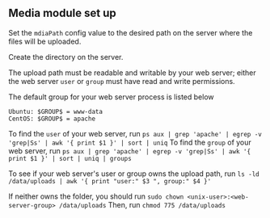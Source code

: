 ## Media module set up 

Set the `mdiaPath` config value to the desired path on the server where the files 
will be uploaded.

Create the directory on the server.

The upload path must be readable and writable by your web server; 
either the web server `user` or `group` must have read and write permissions.

The default group for your web server process is listed below
```
Ubuntu: $GROUP$ = www-data
CentOS: $GROUP$ = apache
```

To find the `user` of your web server, run 
`ps aux | grep 'apache' | egrep -v 'grep|Ss' | awk '{ print $1 }' | sort | uniq`
To find the `group` of your web server, run 
`ps aux | grep 'apache' | egrep -v 'grep|Ss' | awk '{ print $1 }' | sort | uniq | groups`

To see if your web server's user or group owns the upload path, run 
`ls -ld /data/uploads | awk '{ print "user:" $3 ", group:" $4 }'`

If neither owns the folder, you should run 
`sudo chown <unix-user>:<web-server-group> /data/uploads`
Then, run `chmod 775 /data/uploads`